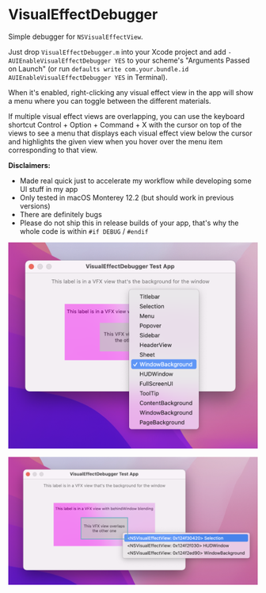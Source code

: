 # VisualEffectDebugger

Simple debugger for `NSVisualEffectView`.
 
Just drop `VisualEffectDebugger.m` into your Xcode project and add `-AUIEnableVisualEffectDebugger YES` to your scheme's
"Arguments Passed on Launch" (or run `defaults write com.your.bundle.id AUIEnableVisualEffectDebugger YES` in Terminal).

When it's enabled, right-clicking any visual effect view in the app will show a menu where you can
toggle between the different materials.

If multiple visual effect views are overlapping, you can use the keyboard shortcut
Control + Option + Command + X with the cursor on top of the views to see a menu that
displays each visual effect view below the cursor and highlights the given view when
you hover over the menu item corresponding to that view.

**Disclaimers:**

- Made real quick just to accelerate my workflow while developing some UI stuff in my app
- Only tested in macOS Monterey 12.2 (but should work in previous versions)
- There are definitely bugs
- Please do not ship this in release builds of your app, that's why the whole code is within `#if DEBUG` / `#endif`

![screenshot](VisualEffectDebuggerTestApp/screenshot.png)

![screenshot2](VisualEffectDebuggerTestApp/screenshot2.png)
